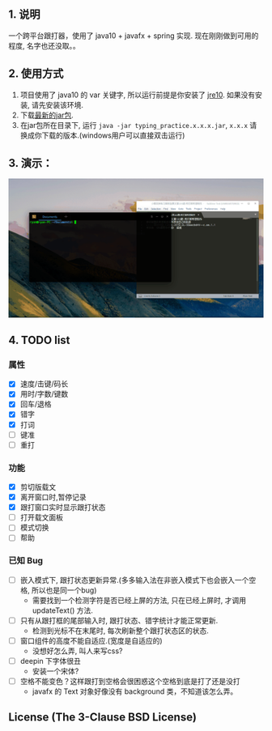 
## 1. 说明
一个跨平台跟打器，使用了 java10 + javafx + spring 实现.
现在刚刚做到可用的程度, 名字也还没取。。

## 2. 使用方式
1. 项目使用了 java10 的 var 关键字, 所以运行前提是你安装了 [jre10](http://www.oracle.com/technetwork/java/javase/downloads/jre10-downloads-4417026.html). 如果没有安装, 请先安装该环境.
2. 下载[最新的jar包](https://github.com/yuansuye/TypingPractice/releases).
3. 在jar包所在目录下, 运行 `java -jar typing_practice.x.x.x.jar`, `x.x.x` 请换成你下载的版本.(windows用户可以直接双击运行)


## 3. 演示：
![跟打演示](跟打演示.gif)

## 4. TODO list

### 属性

- [x] 速度/击键/码长
- [x] 用时/字数/键数
- [x] 回车/退格
- [x] 错字
- [x] 打词
- [ ] 键准
- [ ] 重打

### 功能

- [x] 剪切版载文
- [x] 离开窗口时,暂停记录
- [x] 跟打窗口实时显示跟打状态
- [ ] 打开载文面板
- [ ] 模式切换
- [ ] 帮助

### 已知 Bug

- [ ] 嵌入模式下, 跟打状态更新异常.(多多输入法在非嵌入模式下也会嵌入一个空格, 所以也是同一个bug)
	- 需要找到一个检测字符是否已经上屏的方法, 只在已经上屏时, 才调用 updateText() 方法.
- [ ] 只有从跟打框的尾部输入时, 跟打状态、错字统计才能正常更新. 
	- 检测到光标不在末尾时, 每次刷新整个跟打状态区的状态.
- [ ] 窗口组件的高度不能自适应.(宽度是自适应的)
	- 没想好怎么弄, 叫人来写css?
- [ ] deepin 下字体很丑
	- 安装一个宋体?
- [ ] 空格不能变色？这样跟打到空格会很困惑这个空格到底是打了还是没打
    - javafx 的 Text 对象好像没有 background 类，不知道该怎么弄。
    
    
## License (The 3-Clause BSD License)

